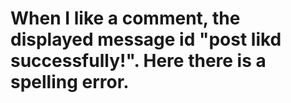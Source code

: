 # When I like a comment, the displayed message id "post likd successfully!". Here there is a spelling error.